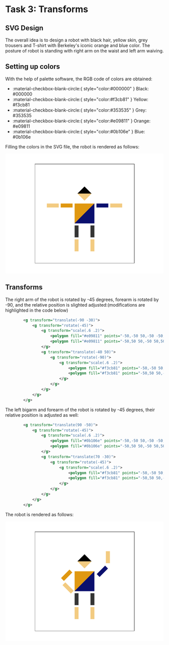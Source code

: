 # Task 3: Transforms

## SVG Design
The overall idea is to design a robot with black hair, yellow skin, grey trousers and T-shirt with Berkeley's iconic orange and blue color. The posture of robot is standing with right arm on the waist and left arm waiving.

## Setting up colors
With the help of palette software, the RGB code of colors are obtained:

- :material-checkbox-blank-circle:{ style="color:#000000" } Black: #000000
- :material-checkbox-blank-circle:{ style="color:#f3cb81" } Yellow: #f3cb81
- :material-checkbox-blank-circle:{ style="color:#353535" } Grey: #353535
- :material-checkbox-blank-circle:{ style="color:#e09811" } Orange: #e09811
- :material-checkbox-blank-circle:{ style="color:#0b106e" } Blue: #0b106e

Filling the colors in the SVG file, the robot is rendered as follows:

![Robot with colors](../images/hw1/hw1task3_color.png)

## Transforms

The right arm of the robot is rotated by -45 degrees, forearm is rotated by -90, and the relative position is slighted adjusted:(modifications are highlighted in the code below)

```xml linenums="51" hl_lines="2 7 8"
		<g transform="translate(-90 -30)">
			<g transform="rotate(-45)">
				<g transform="scale(.6 .2)">
					<polygon fill="#e09811" points="-50,-50 50,-50 -50,50 " />
					<polygon fill="#e09811" points="-50,50 50,-50 50,50" />
				</g>
				<g transform="translate(-40 50)">
					<g transform="rotate(-90)">
						<g transform="scale(.6 .2)">
							<polygon fill="#f3cb81" points="-50,-50 50,-50 -50,50 " />
							<polygon fill="#f3cb81" points="-50,50 50,-50 50,50" />
						</g>
					</g>
				</g>
			</g>
		</g>
```

The left bigarm and forearm of the robot is rotated by -45 degrees, their relative position is adjusted as well:

```xml linenums="69" hl_lines="2 7 8"
		<g transform="translate(90 -50)">
			<g transform="rotate(-45)">
				<g transform="scale(.6 .2)">
					<polygon fill="#0b106e" points="-50,-50 50,-50 -50,50 " />
					<polygon fill="#0b106e" points="-50,50 50,-50 50,50" />
				</g>
				<g transform="translate(70 -30)">
					<g transform="rotate(-45)">
						<g transform="scale(.6 .2)">
							<polygon fill="#f3cb81" points="-50,-50 50,-50 -50,50 " />
							<polygon fill="#f3cb81" points="-50,50 50,-50 50,50" />
						</g>
					</g>
				</g>
			</g>
		</g>
```

The robot is rendered as follows:

![Robot with transforms](../images/hw1/hw1task3_final.png)